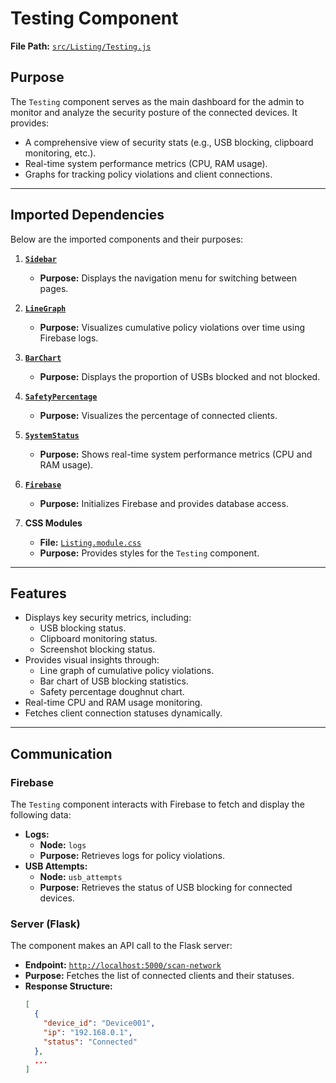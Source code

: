 # Testing Component

**File Path:** [`src/Listing/Testing.js`](https://github.com/mrunmeumeu/DLP/blob/ADMIN_FRONTEND/src/Listing/Testing.js)

## **Purpose**
The `Testing` component serves as the main dashboard for the admin to monitor and analyze the security posture of the connected devices. It provides:
- A comprehensive view of security stats (e.g., USB blocking, clipboard monitoring, etc.).
- Real-time system performance metrics (CPU, RAM usage).
- Graphs for tracking policy violations and client connections.

---

## **Imported Dependencies**
Below are the imported components and their purposes:

1. **[`Sidebar`](https://github.com/mrunmeumeu/DLP/blob/ADMIN_FRONTEND/src/Listing/Sidebar.js)**
   - **Purpose:** Displays the navigation menu for switching between pages.

2. **[`LineGraph`](https://github.com/mrunmeumeu/DLP/blob/ADMIN_FRONTEND/src/Listing/LineGraph.js)**
   - **Purpose:** Visualizes cumulative policy violations over time using Firebase logs.

3. **[`BarChart`](https://github.com/mrunmeumeu/DLP/blob/ADMIN_FRONTEND/src/Listing/UsbChart.js)**
   - **Purpose:** Displays the proportion of USBs blocked and not blocked.

4. **[`SafetyPercentage`](https://github.com/mrunmeumeu/DLP/blob/ADMIN_FRONTEND/src/Listing/SafetyPercentage.js)**
   - **Purpose:** Visualizes the percentage of connected clients.

5. **[`SystemStatus`](https://github.com/mrunmeumeu/DLP/blob/ADMIN_FRONTEND/src/Listing/Stats.js)**
   - **Purpose:** Shows real-time system performance metrics (CPU and RAM usage).

6. **[`Firebase`](https://github.com/mrunmeumeu/DLP/blob/ADMIN_FRONTEND/src/firebase.js)**
   - **Purpose:** Initializes Firebase and provides database access.

7. **CSS Modules**
   - **File:** [`Listing.module.css`](https://github.com/mrunmeumeu/DLP/blob/ADMIN_FRONTEND/src/Listing/Listing.module.css)
   - **Purpose:** Provides styles for the `Testing` component.

---

## **Features**
- Displays key security metrics, including:
  - USB blocking status.
  - Clipboard monitoring status.
  - Screenshot blocking status.
- Provides visual insights through:
  - Line graph of cumulative policy violations.
  - Bar chart of USB blocking statistics.
  - Safety percentage doughnut chart.
- Real-time CPU and RAM usage monitoring.
- Fetches client connection statuses dynamically.

---

## **Communication**
### **Firebase**
The `Testing` component interacts with Firebase to fetch and display the following data:
- **Logs:**
  - **Node:** `logs`
  - **Purpose:** Retrieves logs for policy violations.
- **USB Attempts:**
  - **Node:** `usb_attempts`
  - **Purpose:** Retrieves the status of USB blocking for connected devices.

### **Server (Flask)**
The component makes an API call to the Flask server:
- **Endpoint:** [`http://localhost:5000/scan-network`](http://localhost:5000/scan-network)
- **Purpose:** Fetches the list of connected clients and their statuses.
- **Response Structure:**
  ```json
  [
    {
      "device_id": "Device001",
      "ip": "192.168.0.1",
      "status": "Connected"
    },
    ...
  ]

